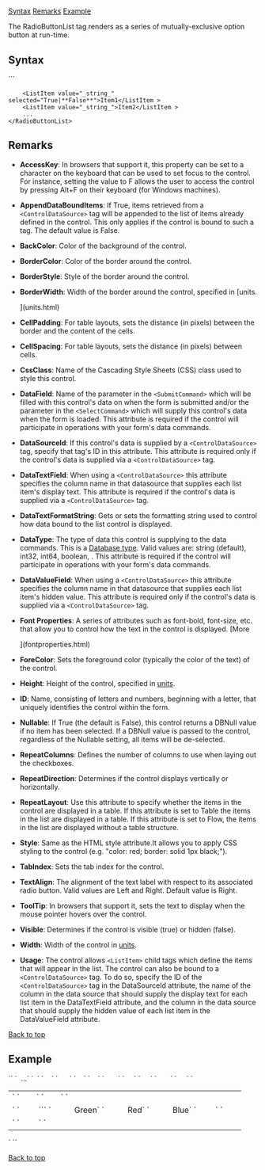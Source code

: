 # <RadioButtonList>

<a name="top"></a>

[Syntax](#syntax) [Remarks](#remarks) [Example](#example)

The RadioButtonList tag renders as a series of mutually-exclusive option button at run-time.

<a name="syntax"></a>

## Syntax

<div>`<RadioButtonList`  
``    AccessKey="_string_"  
    AppendDataBoundItems="True|**False**"  
    BackColor="_color name_|#dddddd"  
    BorderColor="color name|#dddddd"  
    BorderStyle="**NotSet**|None|Dotted|Dashed|Solid|Double|Groove|Ridge| Inset|Outset"  
    BorderWidth="_size_"  
    CellPadding="_integer_"  
    CellSpacing="_integer_"  
    CssClass="_string_"  
    DataSourceID="_string_"  
    DataTextField="_string_"  
    DataTextFormatString="_string_"  
    DataValueField="_string_"  
    Enabled="**True**|False"  
    Font-Bold="True|**False**"  
    Font-Italic="True|**False**"  
    Font-Names="_string_"  
    Font-Overline="True|**False**"  
    Font-Size="_string_|Smaller|Larger|XX-Small|X-Small|Small|Medium| Large|X-Large|XX-Large"  
    Font-Strikeout="True|**False**"  
    Font-Underline="True|**False**"  
    ForeColor="_color name_|#dddddd"  
    Height="_size_"  
    ID="_string_"  
    Nullable="True|**False**"  
    RepeatColumns="_integer_"  
    RepeatDirection="Horizontal|**Vertical**"  
    RepeatLayout="**Table**|Flow"  
    Style="_string_"  
    TabIndex="_integer_"  
    TextAlign="Left|**Right**"  
    ToolTip="_string_"  
    Visible="**True**|False"  
    Width="_size_"``>``  

`    <ListItem value="_string_" selected="True|**False**">Item1</ListItem >`  
`    <ListItem value="_string_">Item2</ListItem >`  
`    ...`  
`</RadioButtonList>`</div>

<a name="remarks"></a>

## Remarks

*   **AccessKey**: In browsers that support it, this property can be set to a character on the keyboard that can be used to set focus to the control. For instance, setting the value to F allows the user to access the control by pressing Alt+F on their keyboard (for Windows machines).  

*   **AppendDataBoundItems**: If True, items retrieved from a `<ControlDataSource>` tag will be appended to the list of items already defined in the control. This only applies if the control is bound to such a tag. The default value is False.  

*   **BackColor**: Color of the background of the control.  

*   **BorderColor**: Color of the border around the control.  

*   **BorderStyle**: Style of the border around the control.  

*   **BorderWidth**: Width of the border around the control, specified in [units.  

    ](units.html)
*   **CellPadding**: For table layouts, sets the distance (in pixels) between the border and the content of the cells.  

*   **CellSpacing**: For table layouts, sets the distance (in pixels) between cells.  

*   **CssClass**: Name of the Cascading Style Sheets (CSS) class used to style this control.  

*   **DataField**: Name of the parameter in the `<SubmitCommand>` which will be filled with this control's data on when the form is submitted and/or the parameter in the `<SelectCommand>` which will supply this control's data when the form is loaded. This attribute is required if the control will participate in operations with your form's data commands.  

*   **DataSourceId**: If this control's data is supplied by a `<ControlDataSource>` tag, specify that tag's ID in this attribute. This attribute is required only if the control's data is supplied via a `<ControlDataSource>` tag.  

*   **DataTextField**: When using a `<ControlDataSource>` this attribute specifies the column name in that datasource that supplies each list item's display text. This attribute is required if the control's data is supplied via a `<ControlDataSource>` tag.  

*   **DataTextFormatString**: Gets or sets the formatting string used to control how data bound to the list control is displayed.  

*   **DataType**: The type of data this control is supplying to the data commands. This is a [Database type](datatypes.html). Valid values are: string (default), int32, int64, boolean, . This attribute is required if the control will participate in operations with your form's data commands.  

*   **DataValueField**: When using a `<ControlDataSource>` this attribute specifies the column name in that datasource that supplies each list item's hidden value. This attribute is required only if the control's data is supplied via a `<ControlDataSource>` tag.  

*   **Font Properties**: A series of attributes such as font-bold, font-size, etc. that allow you to control how the text in the control is displayed. [More  

    ](fontproperties.html)
*   **ForeColor**: Sets the foreground color (typically the color of the text) of the control.  

*   **Height**: Height of the control, specified in [units](units.html).  

*   **ID**: Name, consisting of letters and numbers, beginning with a letter, that uniquely identifies the control within the form.  

*   **Nullable**: If True (the default is False), this control returns a DBNull value if no item has been selected. If a DBNull value is passed to the control, regardless of the Nullable setting, all items will be de-selected.  

*   **RepeatColumns**: Defines the number of columns to use when laying out the checkboxes.  

*   **RepeatDirection**: Determines if the control displays vertically or horizontally.  

*   **RepeatLayout**: Use this attribute to specify whether the items in the control are displayed in a table. If this attribute is set to Table the items in the list are displayed in a table. If this attribute is set to Flow, the items in the list are displayed without a table structure.  

*   **Style**: Same as the HTML style attribute.It allows you to apply CSS styling to the control (e.g. "color: red; border: solid 1px black;").  

*   **TabIndex**: Sets the tab index for the control.  

*   **TextAlign**: The alignment of the text label with respect to its associated radio button. Valid values are Left and Right. Default value is Right.  

*   **ToolTip**: In browsers that support it, sets the text to display when the mouse pointer hovers over the control.  

*   **Visible**: Determines if the control is visible (true) or hidden (false).  

*   **Width**: Width of the control in [units](units.html).  

*   **Usage**: <span style="font-weight: normal;" xmlns="http://www.w3.org/1999/xhtml">The control allows `<ListItem>` child tags which define the items that will appear in the list. The control can also be bound to a `<ControlDataSource>` tag. To do so, specify the ID of the `<ControlDataSource>` tag in the DataSourceId attribute, the name of the column in the data source that should supply the display text for each list item in the DataTextField attribute, and the column in the data source that should supply the hidden value of each list item in the DataValueField attribute.</span>

[Back to top](#top)<a name="example"></a>

## Example

<div>`<AddForm>`  
`  ...`  
`  <table>`  
`    <tr>`  
`      <td>`  
`        <Label For="txtFirstName" Text="First Name" />`  
`        <TextBox Id="txtFirstName" DataField="FirstName" DataType="string" />`  
`      </td>`  
`    </tr>`  
`    <tr>`  
`       <td>`  
`         <Label For="rblColors" Text="Favorite Color" />  
`<span class="CodeHighlight" xmlns="http://www.w3.org/1999/xhtml">`<RadioButtonList Id="rblColors" DataField="FavoriteColors" DataType="string">`  
`           <ListItem Value="#00FF00">Green</ListItem >`  
`           <ListItem Value="#FF0000" selected="true">Red</ListItem >`  
`           <ListItem Value="#0000FF">Blue</ListItem >`  
`         </RadioButtonList >`</span>  
`        </td>`  
`     </tr>`  
`     <tr>`  
`       <td colspan="2">`  
`         <AddButton Text="Add"/> <CancelButton Text="Cancel"/>`  
`       </td>`  
`     </tr>`  
`   </table>`  
`</AddForm>`</div>

[Back to top](#top)